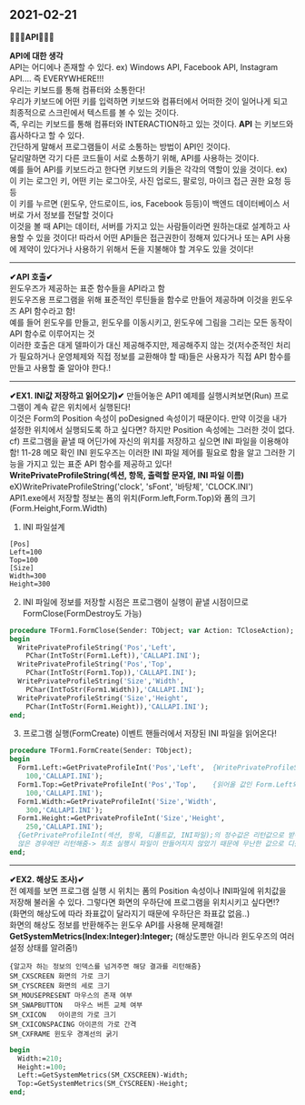 2021-02-21
--------------

__🎈🎈🎈API🎈🎈🎈__  


__API에 대한 생각__  
API는 어디에나 존재할 수 있다. ex) Windows API, Facebook API, Instagram API.... 즉 EVERYWHERE!!!  
우리는 키보드를 통해 컴퓨터와 소통한다!  
우리가 키보드에 어떤 키를 입력하면 키보드와 컴퓨터에서 어떠한 것이 일어나게 되고 최종적으로 스크린에서 텍스트를 볼 수 있는 것이다.  
즉, 우리는 키보드를 통해 컴퓨터와 INTERACTION하고 있는 것이다. __API__ 는 키보드와 흡사하다고 할 수 있다.  
간단하게 말해서 프로그램들이 서로 소통하는 방법이 API인 것이다.  
달리말하면 각기 다른 코드들이 서로 소통하기 위해, API를 사용하는 것이다.  
예를 들어 API를 키보드라고 한다면 키보드의 키들은 각각의 역할이 있을 것이다.  ex) 이 키는 로그인 키, 어떤 키는 로그아웃, 사진 업로드, 팔로잉, 마이크 접근 권한 요청 등등  
이 키를 누르면 (윈도우, 안드로이드, ios, Facebook 등등)이 백엔드 데이터베이스 서버로 가서 정보를 전달할 것이다  
이것을 볼 때 API는 데이터, 서버를 가지고 있는 사람들이라면 원하는대로 설계하고 사용할 수 있을 것이다! 따라서 어떤 API들은 접근권한이 정해져 있다거나 또는 API 사용에 제약이 있다거나 사용하기 위해서 돈을 지불해야 할 겨우도 있을 것이다!  
  
---

  
__✔API 호출✔__  
윈도우즈가 제공하는 표준 함수들을 API라고 함  
윈도우즈용 프로그램을 위해 표준적인 루틴들을 함수로 만들어 제공하며 이것을 윈도우즈 API 함수라고 함!  
예를 들어 윈도우를 만들고, 윈도우를 이동시키고, 윈도우에 그림을 그리는 모든 동작이 API 함수로 이루어지는 것  
이러한 호출은 대게 델파이가 대신 제공해주지만, 제공해주지 않는 것(저수준적인 처리가 필요하거나 운영체제와 직접 정보를 교환해야 할 때)들은 사용자가 직접 API 함수를 만들고 사용할 줄 알아야 한다.!

----------------

__✔EX1. INI값 저장하고 읽어오기)✔__
만들어놓은 API1 예제를 실행시켜보면(Run) 프로그램이 계속 같은 위치에서 실행된다!  
이것은 Form의 Position 속성이 poDesigned 속성이기 때문이다. 만약 이것을 내가 설정한 위치에서 실행되도록 하고 싶다면? 하지만 Position 속성에는 그러한 것이 없다.  
cf) 프로그램을 끝낼 때 어딘가에 자신의 위치를 저장하고 싶으면 INI 파일을 이용해야 함! 11-28 메모 확인  INI
윈도우즈는 이러한 INI 파일 제어를 필요로 함을 알고 그러한 기능을 가지고 있는 표준 API 함수를 제공하고 있다!  
__WritePrivateProfileString(섹션, 항목, 출력할 문자열, INI 파일 이름)__
eX)WritePrivateProfileString('clock', 'sFont', '바탕체', 'CLOCK.INI')  
API1.exe에서 저장할 정보는 폼의 위치(Form.left,Form.Top)와 폼의 크기(Form.Height,Form.Width)  
1. INI 파일설계
```
[Pos]
Left=100
Top=100
[Size]
Width=300
Height=300
```
2. INI 파일에 정보를 저장할 시점은 프로그램이 실행이 끝낼 시점이므로 FormClose(FormDestroy도 가능)  
```Pascal
procedure TForm1.FormClose(Sender: TObject; var Action: TCloseAction);
begin
  WritePrivateProfileString('Pos','Left',
    PChar(IntToStr(Form1.Left)),'CALLAPI.INI');
  WritePrivateProfileString('Pos','Top',
    PChar(IntToStr(Form1.Top)),'CALLAPI.INI');
  WritePrivateProfileString('Size','Width',
    PChar(IntToStr(Form1.Width)),'CALLAPI.INI');
  WritePrivateProfileString('Size','Height',
    PChar(IntToStr(Form1.Height)),'CALLAPI.INI');
end;
```
3. 프로그램 실행(FormCreate) 이벤트 핸들러에서 저장된 INI 파일을 읽어온다!  
```Pascal
procedure TForm1.FormCreate(Sender: TObject);
begin
  Form1.Left:=GetPrivateProfileInt('Pos','Left',  {WritePrivateProfileString,Int 함수와 반대로 파일을 읽어오는 윈도우즈 API 함수 (정보를 문자열 or 정수로 읽어올 수 있음)}
    100,'CALLAPI.INI');                        
  Form1.Top:=GetPrivateProfileInt('Pos','Top',    {읽어올 값인 Form.Left와 같은 속성들은 모두 정수형이기 때문에 Int 함수를 사용}
    100,'CALLAPI.INI');
  Form1.Width:=GetPrivateProfileInt('Size','Width', 
    300,'CALLAPI.INI');
  Form1.Height:=GetPrivateProfileInt('Size','Height',
    250,'CALLAPI.INI');
  {GetPrivateProfileInt(섹션, 항목, 디폴트값, INI파일);의 정수값은 리턴값으로 받아짐! 디폴트값은 INI파일이 없거나 항목이 정의되지
  않은 경우에만 리턴해줌-> 최초 실행시 파일이 만들어지지 않았기 때문에 무난한 값으로 디폴트 값을 }
end;
```

------------------

__✔EX2. 해상도 조사)✔__  
전 예제를 보면 프로그램 실행 시 위치는 폼의 Position 속성이나 INI파일에 위치값을 저장해 불러올 수 있다. 그렇다면 화면의 우하단에 프로그램을 위치시키고 싶다면!?  
(화면의 해상도에 따라 좌표값이 달라지기 때문에 우하단은 좌표값 없음..)  
화면의 해상도 정보를 반환해주는 윈도우 API를 사용해 문제해결!  
__GetSystemMetrics(Index:Integer):Integer;__  (해상도뿐만 아니라 윈도우즈의 여러 설정 상태를 알려줌!)  
```
{알고자 하는 정보의 인덱스를 넘겨주면 해당 결과를 리턴해줌}
SM_CXSCREEN	화면의 가로 크기
SM_CYSCREEN	화면의 세로 크기
SM_MOUSEPRESENT	마우스의 존재 여부
SM_SWAPBUTTON	마우스 버튼 교체 여부
SM_CXICON	아이콘의 가로 크기
SM_CXICONSPACING 아이콘의 가로 간격
SM_CXFRAME 윈도우 경계선의 굵기
```

```Pascal
begin
  Width:=210;
  Height:=100;
  Left:=GetSystemMetrics(SM_CXSCREEN)-Width;
  Top:=GetSystemMetrics(SM_CYSCREEN)-Height;
end;
```

